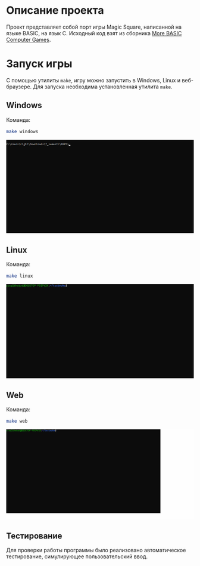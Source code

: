 # Описание проекта

Проект представляет собой порт игры Magic Square, написанной на языке BASIC, на язык C. Исходный код взят из сборника [More BASIC Computer Games](https://www.roug.org/retrocomputing/languages/basic/morebasicgames).

# Запуск игры

С помощью утилиты `make`, игру можно запустить в Windows, Linux и веб-браузере. Для запуска необходима установленная утилита `make`.

## Windows

Команда:
```bash
make windows
```
![](gifs/windows_demo.gif)

## Linux

Команда: 
```bash
make linux
```
![](gifs/linux_demo.gif)

## Web

Команда:
```bash
make web
```
![](gifs/web_demo.gif)

## Тестирование

Для проверки работы программы было реализовано автоматическое тестирование, симулирующее пользовательский ввод.

